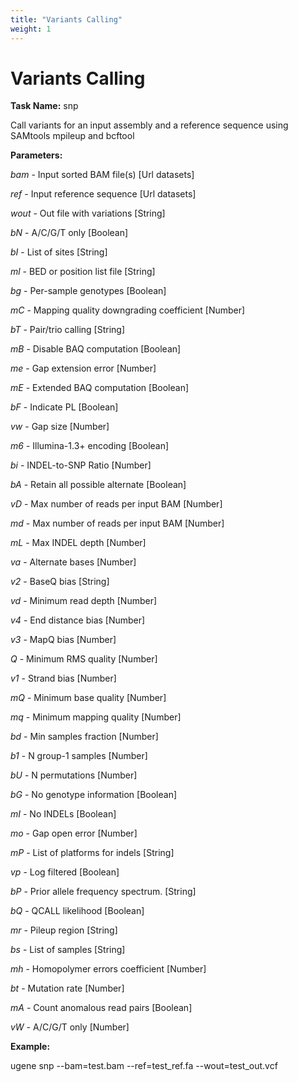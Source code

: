 ```yaml
---
title: "Variants Calling"
weight: 1
---
```



# Variants Calling

**Task Name:** snp

Call variants for an input assembly and a reference sequence using SAMtools mpileup and bcftool

**Parameters:**

_bam_ - Input sorted BAM file(s) \[Url datasets\]

_ref_ - Input reference sequence \[Url datasets\]

_wout_ - Out file with variations \[String\]

_bN_ - A/C/G/T only \[Boolean\]

_bI_ - List of sites \[String\]

_ml_ - BED or position list file \[String\]

_bg_ - Per-sample genotypes \[Boolean\]

_mC_ - Mapping quality downgrading coefficient \[Number\]

_bT_ - Pair/trio calling \[String\]

_mB_ - Disable BAQ computation \[Boolean\]

_me_ - Gap extension error \[Number\]

_mE_ - Extended BAQ computation \[Boolean\]

_bF_ - Indicate PL \[Boolean\]

_vw_ - Gap size \[Number\]

_m6_ - Illumina-1.3+ encoding \[Boolean\]

_bi_ - INDEL-to-SNP Ratio \[Number\]

_bA_ - Retain all possible alternate \[Boolean\]

_vD_ - Max number of reads per input BAM \[Number\]

_md_ - Max number of reads per input BAM \[Number\]

_mL_ - Max INDEL depth \[Number\]

_va_ - Alternate bases \[Number\]

_v2_ - BaseQ bias \[String\]

_vd_ - Minimum read depth \[Number\]

_v4_ - End distance bias \[Number\]

_v3_ - MapQ bias \[Number\]

_Q_ - Minimum RMS quality \[Number\]

 _v1_ - Strand bias \[Number\]

 _mQ_ - Minimum base quality \[Number\]

 _mq_ - Minimum mapping quality \[Number\]

 _bd_ - Min samples fraction \[Number\]

 _b1_ - N group-1 samples \[Number\]

 _bU_ - N permutations \[Number\]

 _bG_ - No genotype information \[Boolean\]

 _mI_ - No INDELs \[Boolean\]

 _mo_ - Gap open error \[Number\]

 _mP_ - List of platforms for indels \[String\]

 _vp_ - Log filtered \[Boolean\]

 _bP_ - Prior allele frequency spectrum. \[String\]

 _bQ_ - QCALL likelihood \[Boolean\]

 _mr_ - Pileup region \[String\]

 _bs_ - List of samples \[String\]

 _mh_ - Homopolymer errors coefficient \[Number\]

 _bt_ - Mutation rate \[Number\]

 _mA_ - Count anomalous read pairs \[Boolean\]

 _vW_ - A/C/G/T only \[Number\]

**Example:**

ugene snp --bam=test.bam --ref=test\_ref.fa --wout=test\_out.vcf
